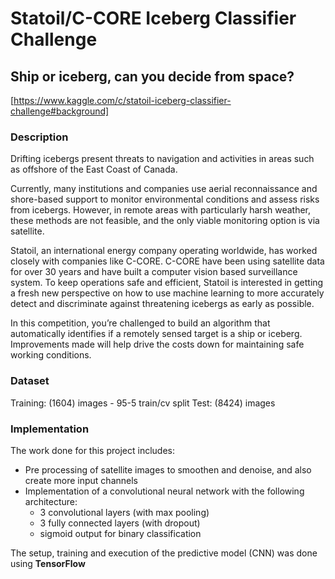 # Statoil/C-CORE Iceberg Classifier Challenge
## Ship or iceberg, can you decide from space?
[https://www.kaggle.com/c/statoil-iceberg-classifier-challenge#background]

### Description
Drifting icebergs present threats to navigation and activities in areas such as offshore of the East Coast of Canada.

Currently, many institutions and companies use aerial reconnaissance and shore-based support to monitor environmental conditions and assess risks from icebergs. However, in remote areas with particularly harsh weather, these methods are not feasible, and the only viable monitoring option is via satellite.

Statoil, an international energy company operating worldwide, has worked closely with companies like C-CORE. C-CORE have been using satellite data for over 30 years and have built a computer vision based surveillance system. To keep operations safe and efficient, Statoil is interested in getting a fresh new perspective on how to use machine learning to more accurately detect and discriminate against threatening icebergs as early as possible.

In this competition, you’re challenged to build an algorithm that automatically identifies if a remotely sensed target is a ship or iceberg. Improvements made will help drive the costs down for maintaining safe working conditions.

### Dataset
Training: (1604) images - 95-5 train/cv split 
Test:     (8424) images

### Implementation
The work done for this project includes:
- Pre processing of satellite images to smoothen and denoise, and also create more input channels
- Implementation of a convolutional neural network with the following architecture: 
  + 3 convolutional layers (with max pooling)
  + 3 fully connected layers (with dropout)
  + sigmoid output for binary classification

The setup, training and execution of the predictive model (CNN) was done using **TensorFlow**
